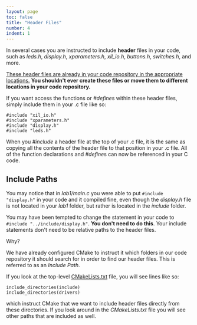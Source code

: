```yaml
---
layout: page
toc: false
title: "Header Files"
number: 4
indent: 1
---
```


In several cases you are instructed to include **header** files in your code, such as *leds.h*, *display.h*, *xparameters.h*, *xil_io.h*, *buttons.h*, *switches.h*, and more.

<ins>These header files are already in your code repository in the appropriate locations.</ins>  **You shouldn't ever create these files or move them to different locations in your code repository.**

If you want access the functions or *#define*s within these header files, simply include them in your .c file like so:

    #include "xil_io.h"
    #include "xparameters.h"
    #include "display.h"
    #include "leds.h"

When you *#include* a header file at the top of your .c file, it is the same as copying all the contents of the header file to that position in your .c file.  All of the function declarations and *#define*s can now be referenced in your C code.

## Include Paths 

You may notice that in *lab1/main.c* you were able to put `#include "display.h"` in your code and it compiled fine, even though the *display.h* file is not located in your *lab1* folder, but rather is located in the *include* folder.

You may have been tempted to change the statement in your code to `#include "../include/display.h"`. **You don't need to do this**.  Your include statements don't need to be relative paths to the header files.

Why?

We have already configured CMake to instruct it which folders in our code repository it should search for in order to find our header files.  This is referred to as an *Include Path*.

If you look at the top-level [CMakeLists.txt]({{site.github.fileurl}}/CMakeLists.txt) file, you will see lines like so:

    include_directories(include)
    include_directories(drivers)

which instruct CMake that we want to include header files directly from these directories.  If you look around in the *CMakeLists.txt* file you will see other paths that are included as well.




